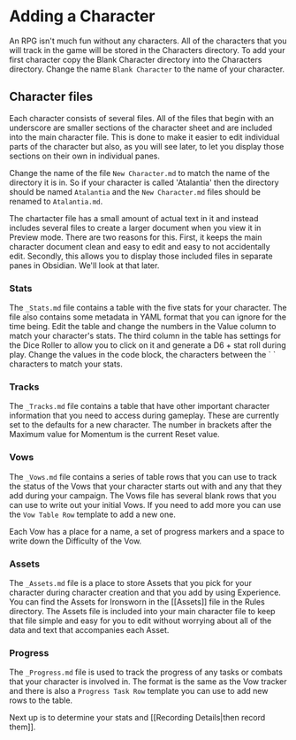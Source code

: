 # Adding a Character
An RPG isn't much fun without any characters. All of the characters that you will track in the game will be stored in the Characters directory. To add your first character copy the Blank Character directory into the Characters directory. Change the name `Blank Character` to the name of your character. 
## Character files
Each character consists of several files. All of the files that begin with an underscore are smaller sections of the character sheet and are included into the main character file. This is done to make it easier to edit individual parts of the character but also, as you will see later, to let you display those sections on their own in individual panes. 

Change the name of the file `New Character.md` to match the name of the directory it is in. So if your character is called 'Atalantia' then the directory should be named `Atalantia` and the `New Character.md` files should be renamed to `Atalantia.md`.

The chartacter file has a small amount of actual text in it and instead includes several files to create a larger document when you view it in Preview mode. There are two reasons for this. First, it keeps the main character document clean and easy to edit and easy to not accidentally edit. Secondly, this allows you to display those included files in separate panes in Obsidian. We'll look at that later. 

### Stats
The `_Stats.md` file contains a table with the five stats for your character. The file also contains some metadata in YAML format that you can ignore for the time being. Edit the table and change the numbers in the Value column to match your character's stats. The third column in the table has settings for the Dice Roller to allow you to click on it and generate a D6 + stat roll during play. Change the values in the code block, the characters between the \` \` characters to match your stats. 
### Tracks
The `_Tracks.md` file contains a table that have other important character information that you need to access during gameplay. These are currently set to the defaults for a new character. The number in brackets after the Maximum value for Momentum is the current Reset value. 
### Vows
The `_Vows.md` file contains a series of table rows that you can use to track the status of the Vows that your character starts out with and any that they add during your campaign. The Vows file has several blank rows that you can use to write out your initial Vows. If you need to add more you can use the `Vow Table Row` template to add a new one. 

Each Vow has a place for a name, a set of progress markers and a space to write down the Difficulty of the Vow. 

### Assets
The `_Assets.md` file is a place to store Assets that you pick for your character during character creation and that you add by using Experience. You can find the Assets for Ironsworn in the [[Assets]] file in the Rules directory. The Assets file is included into your main character file to keep that file simple and easy for you to edit without worrying about all of the data and text that accompanies each Asset.

### Progress
The `_Progress.md` file is used to track the progress of any tasks or combats that your character is involved in. The format is the same as the Vow tracker and there is also a `Progress Task Row` template you can use to add new rows to the table.

Next up is to determine your stats and  [[Recording Details|then record them]]. 







